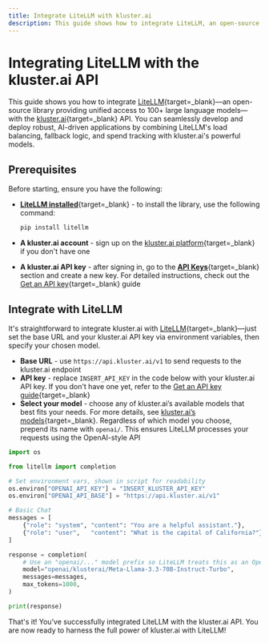 ```yaml
---
title: Integrate LiteLLM with kluster.ai
description: This guide shows how to integrate LiteLLM, an open-source library that simplifies access to 100+ LLMs with load balancing and spend tracking, into kluster.ai.
---
```


# Integrating LiteLLM with the kluster.ai API

This guide shows you how to integrate [LiteLLM](https://www.litellm.ai/){target=_blank}—an open-source library providing unified access to 100+ large language models—with the [kluster.ai](https://www.kluster.ai/){target=\_blank} API. You can seamlessly develop and deploy robust, AI-driven applications by combining LiteLLM's load balancing, fallback logic, and spend tracking with kluster.ai's powerful models.

## Prerequisites

Before starting, ensure you have the following:

- [**LiteLLM installed**](https://github.com/BerriAI/litellm){target=\_blank} - to install the library, use the following command:

    ```bash
    pip install litellm
    ```

- **A kluster.ai account** - sign up on the [kluster.ai platform](https://platform.kluster.ai/signup){target=\_blank} if you don't have one
- **A kluster.ai API key** - after signing in, go to the [**API Keys**](https://platform.kluster.ai/apikeys){target=\_blank} section and create a new key. For detailed instructions, check out the [Get an API key](/get-started/get-api-key/){target=\_blank} guide

## Integrate with LiteLLM

It's straightforward to integrate kluster.ai with [LiteLLM](https://github.com/BerriAI/litellm){target=_blank}—just set the base URL and your kluster.ai API key via environment variables, then specify your chosen model.

  - **Base URL** - use `https://api.kluster.ai/v1` to send requests to the kluster.ai endpoint
  - **API key** - replace `INSERT_API_KEY` in the code below with your kluster.ai API key. If you don't have one yet, refer to the [Get an API key guide](/get-started/get-api-key/){target=\_blank}
  - **Select your model** - choose any of kluster.ai’s available models that best fits your needs. For more details, see [kluster.ai’s models](/api-reference/reference/#list-supported-models){target=\_blank}. Regardless of which model you choose, prepend its name with `openai/`. This ensures LiteLLM processes your requests using the OpenAI-style API

```python
import os

from litellm import completion

# Set environment vars, shown in script for readability
os.environ["OPENAI_API_KEY"] = "INSERT_KLUSTER_API_KEY"
os.environ["OPENAI_API_BASE"] = "https://api.kluster.ai/v1"

# Basic Chat
messages = [
    {"role": "system", "content": "You are a helpful assistant."},
    {"role": "user",   "content": "What is the capital of California?"}
]

response = completion(
    # Use an "openai/..." model prefix so LiteLLM treats this as an OpenAI-like call
    model="openai/klusterai/Meta-Llama-3.3-70B-Instruct-Turbo",
    messages=messages,
    max_tokens=1000, 
)

print(response)
```

That's it! You’ve successfully integrated LiteLLM with the kluster.ai API. You are now ready to harness the full power of kluster.ai with LiteLLM!

